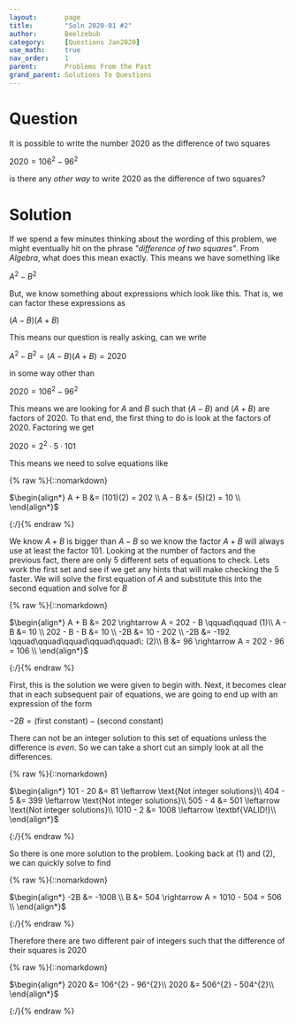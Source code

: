 ```yaml
---
layout:       page
title:        "Soln 2020-01 #2"
author:       Beelzebub
category:     [Questions Jan2020]
use_math:     true
nav_order:    1
parent:       Problems From the Past
grand_parent: Solutions To Questions
---
```


# Question

It is possible to write the number $2020$ as the difference of two squares

$2020 = 106^{2} - 96^{2}$

is there any *other way* to write $2020$ as the difference of two squares?

# Solution

If we spend a few minutes thinking about the wording of this problem, we might eventually hit on the phrase *"difference of two squares"*. From *Algebra*, what does this mean exactly. This means we have something like

$A^{2} - B^{2}$

But, we know something about expressions which look like this. That is, we can factor these expressions as

$(A - B)(A + B)$

This means our question is really asking, can we write

$A^{2} - B^{2} = (A - B)(A + B) = 2020$

in some way other than

$2020 = 106^{2} - 96^{2}$

This means we are looking for $A$ and $B$ such that $(A - B)$ and $(A + B)$ are factors of $2020$. To that end, the first thing to do is look at the factors of $2020$. Factoring we get

$2020 = 2^{2} \cdot 5 \cdot 101$

This means we need to solve equations like

{% raw %}{::nomarkdown}<div>
$\begin{align*}
A + B &= (101)(2) = 202 \\
A - B &= (5)(2) = 10 \\
\end{align*}$
</div>{:/}{% endraw %}

We know $A + B$ is bigger than $A - B$ so we know the factor $A + B$ will always use at least the factor $101$. Looking at the number of factors and the previous fact, there are only $5$ different sets of equations to check. Lets work the first set and see if we get any hints that will make checking the $5$ faster. We will solve the first equation of $A$ and substitute this into the second equation and solve for $B$

{% raw %}{::nomarkdown}<div>
$\begin{align*}
A + B &= 202 \rightarrow A = 202 - B \qquad\qquad (1)\\
A - B &= 10 \\
202 - B - B &= 10 \\
-2B &= 10 - 202 \\
-2B &= -192 \qquad\qquad\qquad\qquad\qquad\: (2)\\
B &= 96 \rightarrow A = 202 - 96 = 106 \\
\end{align*}$
</div>{:/}{% endraw %}

First, this is the solution we were given to begin with. Next, it becomes clear that in each subsequent pair of equations, we are going to end up with an expression of the form

$-2B = (\text{first constant}) - (\text{second constant})$

There can not be an integer solution to this set of equations unless the difference is *even*. So we can take a short cut an simply look at all the differences.

{% raw %}{::nomarkdown}<div>
$\begin{align*}
101 - 20 &= 81 \leftarrow \text{Not integer solutions}\\
404 - 5 &= 399 \leftarrow \text{Not integer solutions}\\
505 - 4 &= 501 \leftarrow \text{Not integer solutions}\\
1010 - 2 &= 1008 \leftarrow \textbf{VALID!}\\
\end{align*}$
</div>{:/}{% endraw %}

So there is one more solution to the problem. Looking back at $(1)$ and $(2)$, we can quickly solve to find

{% raw %}{::nomarkdown}<div>
$\begin{align*}
-2B &= -1008 \\
B &= 504 \rightarrow A = 1010 - 504 = 506 \\
\end{align*}$
</div>{:/}{% endraw %}

Therefore there are two different pair of integers such that the difference of their squares is $2020$


{% raw %}{::nomarkdown}<div>
$\begin{align*}
2020 &= 106^{2} - 96^{2}\\
2020 &= 506^{2} - 504^{2}\\
\end{align*}$
</div>{:/}{% endraw %}


